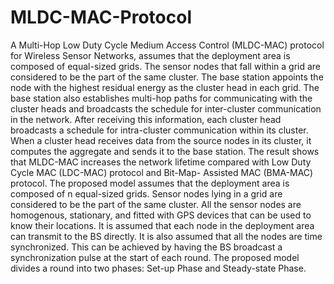 # MLDC-MAC-Protocol
A Multi-Hop Low Duty Cycle Medium Access Control (MLDC-MAC) protocol for Wireless Sensor Networks, assumes that the deployment area is composed of equal-sized grids. The sensor nodes that fall within a grid are considered to be the part of the same cluster. The base station appoints the node with the highest residual energy as the cluster head in each grid. The base station also establishes multi-hop paths for communicating with the cluster heads and broadcasts the schedule for inter-cluster communication in the network. After receiving this information, each cluster head broadcasts a schedule for intra-cluster communication within its cluster. When a cluster head receives data from the source nodes in its cluster, it computes the aggregate and sends it to the base station. The result shows that MLDC-MAC increases the network lifetime compared with Low Duty Cycle MAC (LDC-MAC) protocol and Bit-Map- Assisted MAC (BMA-MAC) protocol.
The proposed model assumes that the deployment area is composed of n equal-sized grids. Sensor nodes lying in a grid are considered to be the part of the same cluster. All the sensor nodes are homogenous, stationary, and fitted with GPS devices that can be used to know their locations. It is assumed that each node in the deployment area can transmit to the BS directly. It is also assumed that all the nodes are time synchronized. This can be achieved by having the BS broadcast a synchronization pulse at the start of each round. The proposed model divides a round into two phases: Set-up Phase and Steady-state Phase.
